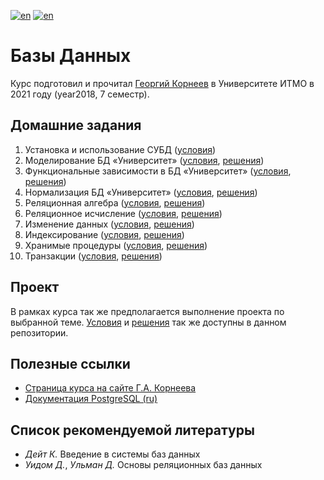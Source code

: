 [![en](https://img.shields.io/badge/lang-en-red.svg)](README.md) [![en](https://img.shields.io/badge/lang-ru-blue.svg)](README.ru.md)

# Базы Данных

Курс подготовил и прочитал [Георгий Корнеев](https://github.com/kgeorgiy) в Университете ИТМО в 2021 году (year2018, 7 семестр).

## Домашние задания

1. Установка и использование СУБД ([условия](hw01-setup/README.md))
2. Моделирование БД «Университет» ([условия](hw02-model/README.md), [решения](hw02-model))
3. Функциональные зависимости в БД «Университет» ([условия](hw03-functional-dependencies/README.md), [решения](hw03-functional-dependencies))
4. Нормализация БД «Университет» ([условия](hw04-normzlization/README.md), [решения](hw04-normzlization))
5. Реляционная алгебра ([условия](hw05-relational-algebra/README.md), [решения](hw05-relational-algebra))
6. Реляционное исчисление ([условия](hw06-relational-calculus/README.md), [решения](hw06-relational-calculus))
7. Изменение данных ([условия](hw07-modifying/README.md), [решения](hw07-modifying))
8. Индексирование ([условия](hw08-indexing/README.md), [решения](hw08-indexing))
9. Хранимые процедуры ([условия](hw09-stored-functions/README.md), [решения](hw09-stored-functions))
10. Транзакции ([условия](hw10-transactions/README.md), [решения](hw10-transactions))

## Проект

В рамках курса так же предполагается выполнение проекта по выбранной теме. [Условия](project/README.md) и [решения](project) так же доступны в данном репозитории.

## Полезные ссылки

* [Страница курса на сайте Г.А. Корнеева](https://www.kgeorgiy.info/courses/dbms/)
* [Документация PostgreSQL (ru)](https://www.postgresql.org/docs/current/)

## Список рекомендуемой литературы

* *Дейт К.* Введение в системы баз данных
* *Уидом Д.*, *Ульман Д.* Основы реляционных баз данных

